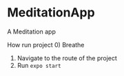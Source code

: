 # MeditationApp
A Meditation app

How run project
0) Breathe
1) Navigate to the route of the project
2) Run `expo start`
